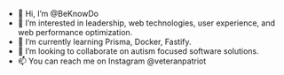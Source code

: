 - 👋 Hi, I’m @BeKnowDo
- 👀 I’m interested in leadership, web technologies, user experience, and web performance optimization.
- 🌱 I’m currently learning Prisma, Docker, Fastify.
- 💞️ I’m looking to collaborate on autism focused software solutions.
- 📫 You can reach me on Instagram @veteranpatriot

<!---
BeKnowDo/BeKnowDo is a ✨ special ✨ repository because its `README.md` (this file) appears on your GitHub profile.
You can click the Preview link to take a look at your changes.
--->
